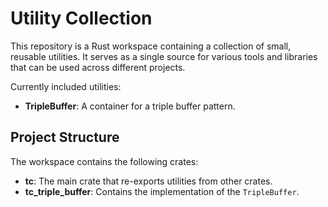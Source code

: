 # Utility Collection

This repository is a Rust workspace containing a collection of small, reusable
utilities. It serves as a single source for various tools and libraries that
can be used across different projects.

Currently included utilities:

- **TripleBuffer**: A container for a triple buffer pattern.

## Project Structure

The workspace contains the following crates:

- **tc**: The main crate that re-exports utilities from other crates.
- **tc_triple_buffer**: Contains the implementation of the `TripleBuffer`.

